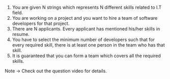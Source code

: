 1. You are given N strings which represents N different skills related to I.T field.
2. You are working on a project and you want to hire a team of software developers for that project.
3. There are N applicants. Every applicant has mentioned his/her skills in resume.
4. You have to select the minimum number of developers such that for every required skill, there is 
     at least one person in the team who has that skill.
5. It is guaranteed that you can form a team which covers all the required skills.

Note -> Check out the question video for details.

